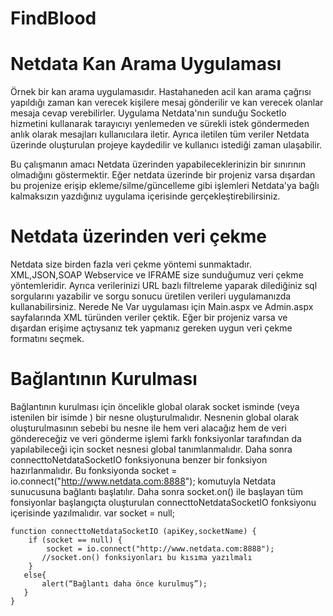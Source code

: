 # FindBlood
Netdata Kan Arama Uygulaması
=============
Örnek bir kan arama uygulamasıdır. Hastahaneden acil kan arama çağrısı yapıldığı zaman kan verecek kişilere mesaj gönderilir ve kan verecek olanlar mesaja cevap verebilirler. Uygulama Netdata'nın sunduğu SocketIo hizmetini kullanarak tarayıcıyı yenlemeden ve sürekli istek göndermeden anlık olarak mesajları kullanıcılara iletir. Ayrıca iletilen tüm veriler Netdata üzerinde oluşturulan projeye kaydedilir ve kullanıcı istediği zaman ulaşabilir.

Bu çalışmanın amacı Netdata üzerinden yapabileceklerinizin bir sınırının olmadığını göstermektir.
Eğer netdata üzerinde bir projeniz varsa dışardan bu projenize erişip ekleme/silme/güncelleme gibi işlemleri Netdata'ya bağlı kalmaksızın yazdığınız uygulama içerisinde gerçekleştirebilirsiniz.

Netdata üzerinden veri çekme
=============
Netdata size birden fazla veri çekme yöntemi sunmaktadır. XML,JSON,SOAP Webservice ve IFRAME size sunduğumuz veri çekme yöntemleridir. Ayrıca verilerinizi URL bazlı filtreleme yaparak dilediğiniz sql sorgularını yazabilir ve sorgu sonucu üretilen verileri uygulamanızda kullanabilirsiniz. Nerede Ne Var uygulaması için Main.aspx ve Admin.aspx sayfalarında XML türünden veriler çektik. Eğer bir projeniz varsa ve dışardan erişime açtıysanız tek yapmanız gereken uygun veri çekme formatını seçmek.

Bağlantının Kurulması
=============
Bağlantının kurulması için öncelikle global olarak socket isminde (veya istenilen bir isimde ) bir nesne oluşturulmalıdır. Nesnenin global olarak oluşturulmasının sebebi bu nesne ile hem veri alacağız hem de veri göndereceğiz ve veri gönderme işlemi farklı fonksiyonlar tarafından da yapılabileceği için socket nesnesi global tanımlanmalıdır.
Daha sonra connecttoNetdataSocketIO  fonksiyonuna benzer bir fonksiyon hazırlanmalıdır. Bu fonksiyonda socket = io.connect("http://www.netdata.com:8888"); komutuyla Netdata sunucusuna bağlantı başlatılır. Daha sonra socket.on() ile başlayan tüm fonsiyonlar başlangıçta oluşturulan connecttoNetdataSocketIO  fonksiyonu içerisinde yazılmalıdır.
var socket = null;

    function connecttoNetdataSocketIO (apiKey,socketName) {
        if (socket == null) {
            socket = io.connect("http://www.netdata.com:8888");
           //socket.on() fonksiyonları bu kısıma yazılmalı
        }
       else{
           alert(“Bağlantı daha önce kurulmuş”);
       }
    }
